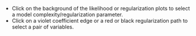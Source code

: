 - Click on the background of the likelihood or regularization plots to
  select a model complexity/regularization parameter.
- Click on a violet coefficient edge or a red or black regularization 
  path to select a pair of variables.